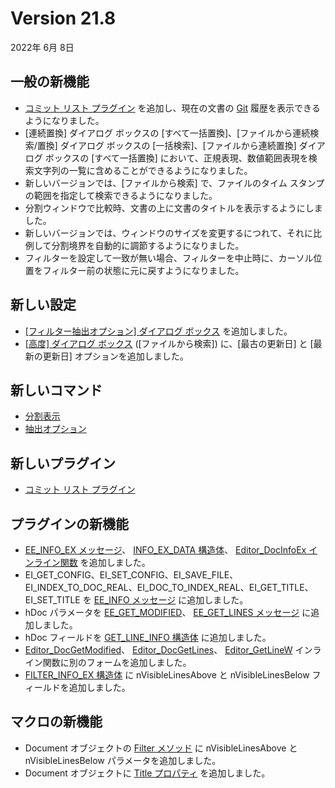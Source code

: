 # Version 21.8

2022年 6月 8日

## 一般の新機能

- [コミット リスト プラグイン](../howto/plugin/plugin_commit_list) を追加し、現在の文書の [Git](https://git-scm.com/) 履歴を表示できるようになりました。
- \[連続置換\] ダイアログ ボックスの \[すべて一括置換\]、\[ファイルから連続検索/置換\] ダイアログ ボックスの \[一括検索\]、\[ファイルから連続置換\] ダイアログ ボックスの \[すべて一括置換\] において、正規表現、数値範囲表現を検索文字列の一覧に含めることができるようになりました。
- 新しいバージョンでは、\[ファイルから検索\] で、ファイルのタイム スタンプの範囲を指定して検索できるようになりました。
- 分割ウィンドウで比較時、文書の上に文書のタイトルを表示するようにしました。
- 新しいバージョンでは、ウィンドウのサイズを変更するにつれて、それに比例して分割境界を自動的に調節するようになりました。
- フィルターを設定して一致が無い場合、フィルターを中止時に、カーソル位置をフィルター前の状態に元に戻すようになりました。

## 新しい設定

- [\[フィルター抽出オプション\] ダイアログ ボックス](../dlg/filter_extract_options/index) を追加しました。
- [\[高度\] ダイアログ ボックス](../dlg/advanced/index) (\[ファイルから検索\]) に、\[最古の更新日\] と \[最新の更新日\] オプションを追加しました。

## 新しいコマンド

- [分割表示](../cmd/diff/split_view_direct)
- [抽出オプション](../cmd/search/filterbar_extract_options)

## 新しいプラグイン

- [コミット リスト プラグイン](../howto/plugin/plugin_commit_list)

## プラグインの新機能

- [EE\_INFO\_EX メッセージ](../plugin/message/ee_info_ex)、 [INFO\_EX\_DATA 構造体](../plugin/structure/info_ex_data)、 [Editor\_DocInfoEx インライン関数](../plugin/macro/editor_docinfoex) を追加しました。
- EI\_GET\_CONFIG、EI\_SET\_CONFIG、EI\_SAVE\_FILE、EI\_INDEX\_TO\_DOC\_REAL、EI\_DOC\_TO\_INDEX\_REAL、EI\_GET\_TITLE、EI\_SET\_TITLE を [EE\_INFO メッセージ](../plugin/message/ee_info) に追加しました。
- hDoc パラメータを [EE\_GET\_MODIFIED](../plugin/message/ee_get_modified)、 [EE\_GET\_LINES メッセージ](../plugin/message/ee_get_lines) に追加しました。
- hDoc フィールドを [GET\_LINE\_INFO 構造体](../plugin/structure/get_line_info) に追加しました。
- [Editor\_DocGetModified](../plugin/macro/editor_docgetmodified)、 [Editor\_DocGetLines](../plugin/macro/editor_docgetlines)、 [Editor\_GetLineW](../plugin/macro/editor_getlinew) インライン関数に別のフォームを追加しました。
- [FILTER\_INFO\_EX 構造体](../plugin/structure/filter_info_ex) に nVisibleLinesAbove と nVisibleLinesBelow フィールドを追加しました。

## マクロの新機能

- Document オブジェクトの [Filter メソッド](../macro/document/filter) に nVisibleLinesAbove と nVisibleLinesBelow パラメータを追加しました。
- Document オブジェクトに [Title プロパティ](../macro/document/title) を追加しました。
